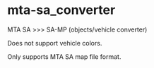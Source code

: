 mta-sa_converter
================

MTA SA >>> SA-MP (objects/vehicle converter)

Does not support vehicle colors.

Only supports MTA SA map file format.
